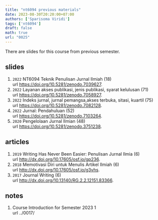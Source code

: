 ```yaml
---
title: "nt6094 previous materials"
date: 2023-08-30T20:20:00+07:00
authors: ['Sparisoma Viridi']
tags: ['nt6094']
draft: false
math: true
url: "0025"
---
```

There are slides for this course from previous semester.

## slides
1. `2022` NT6094 Teknik Penulisan Jurnal Ilmiah (18) \
  url https://doi.org/10.5281/zenodo.7039627.
2. `2022` Layanan akses publikasi, jenis publikasi, syarat kelulusan (71) \
  url https://doi.org/10.5281/zenodo.7058927.
3. `2022` Indeks jurnal, jurnal pemangsa,akses terbuka, sitasi, kuartil (75) \
  url https://doi.org/10.5281/zenodo.7082128.
4. `2022` Jurnal: Pendahuluan (52) \
  url https://doi.org/10.5281/zenodo.7103264.
5. `2020` Pengelolaan Jurnal Ilmian (48) \
  url https://doi.org/10.5281/zenodo.3751238.


## articles
1. `2019` Writing Has Never Been Easier: Penulisan Jurnal Ilmia (6) \
  url http://dx.doi.org/10.17605/osf.io/gp236.
2. `2018` Memotivasi Diri untuk Menulis Artikel Ilmiah (6) \
  url http://dx.doi.org/10.17605/osf.io/g3vhs.
3. `2017` Journal Writing (6) \
  url http://dx.doi.org/10.13140/RG.2.2.12151.83366.


## notes
1. Course Introduction for Semester 2023 1 \
  url ../0017/